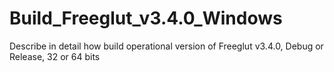 # Build_Freeglut_v3.4.0_Windows
Describe in detail how build operational version of Freeglut v3.4.0, Debug or Release, 32 or 64 bits 
